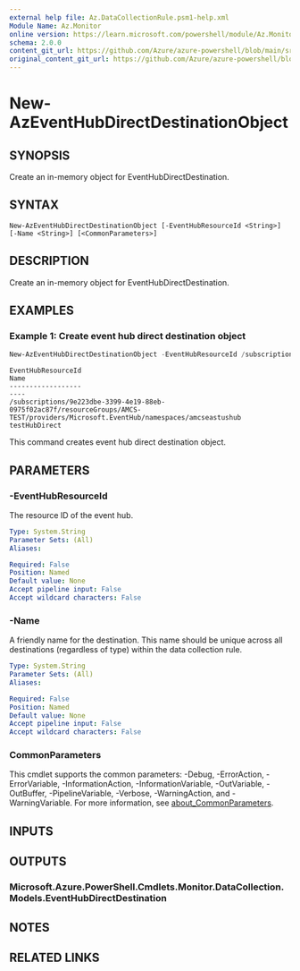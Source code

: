 ```yaml
---
external help file: Az.DataCollectionRule.psm1-help.xml
Module Name: Az.Monitor
online version: https://learn.microsoft.com/powershell/module/Az.Monitor/new-azeventhubdirectdestinationobject
schema: 2.0.0
content_git_url: https://github.com/Azure/azure-powershell/blob/main/src/Monitor/Monitor/help/New-AzEventHubDirectDestinationObject.md
original_content_git_url: https://github.com/Azure/azure-powershell/blob/main/src/Monitor/Monitor/help/New-AzEventHubDirectDestinationObject.md
---
```


# New-AzEventHubDirectDestinationObject

## SYNOPSIS
Create an in-memory object for EventHubDirectDestination.

## SYNTAX

```
New-AzEventHubDirectDestinationObject [-EventHubResourceId <String>] [-Name <String>] [<CommonParameters>]
```

## DESCRIPTION
Create an in-memory object for EventHubDirectDestination.

## EXAMPLES

### Example 1: Create event hub direct destination object
```powershell
New-AzEventHubDirectDestinationObject -EventHubResourceId /subscriptions/9e223dbe-3399-4e19-88eb-0975f02ac87f/resourceGroups/AMCS-TEST/providers/Microsoft.EventHub/namespaces/amcseastushub -Name testHubDirect
```

```output
EventHubResourceId                                                                                                                 Name
------------------                                                                                                                 ----
/subscriptions/9e223dbe-3399-4e19-88eb-0975f02ac87f/resourceGroups/AMCS-TEST/providers/Microsoft.EventHub/namespaces/amcseastushub testHubDirect
```

This command creates event hub direct destination object.

## PARAMETERS

### -EventHubResourceId
The resource ID of the event hub.

```yaml
Type: System.String
Parameter Sets: (All)
Aliases:

Required: False
Position: Named
Default value: None
Accept pipeline input: False
Accept wildcard characters: False
```

### -Name
A friendly name for the destination.
        This name should be unique across all destinations (regardless of type) within the data collection rule.

```yaml
Type: System.String
Parameter Sets: (All)
Aliases:

Required: False
Position: Named
Default value: None
Accept pipeline input: False
Accept wildcard characters: False
```

### CommonParameters
This cmdlet supports the common parameters: -Debug, -ErrorAction, -ErrorVariable, -InformationAction, -InformationVariable, -OutVariable, -OutBuffer, -PipelineVariable, -Verbose, -WarningAction, and -WarningVariable. For more information, see [about_CommonParameters](http://go.microsoft.com/fwlink/?LinkID=113216).

## INPUTS

## OUTPUTS

### Microsoft.Azure.PowerShell.Cmdlets.Monitor.DataCollection.Models.EventHubDirectDestination

## NOTES

## RELATED LINKS

